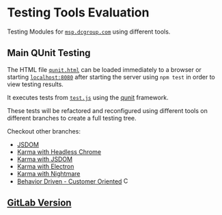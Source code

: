 # Testing Tools Evaluation
Testing Modules for [`msp.dcgroup.com`](https//msp.dcgroudp.com) using different tools.

## Main QUnit Testing
The HTML file [`qunit.html`](qunit.html) can be loaded immediately to a browser or starting [`localhost:8080`](http://localhost:8080/qunit.html) after starting the server using `npm test` in order to view testing results. 

It executes tests from [`test.js`](test/test.js) using the [qunit](qunitjs.com) framework.

These tests will be refactored and reconfigured using different tools on different branches to create a full testing tree.

Checkout other branches:
* [JSDOM](https://github.com/mwa28/DataConsult-Testing/tree/jsdom)
* [Karma with Headless Chrome](https://github.com/mwa28/DataConsult-Testing/tree/karma)
* [Karma with JSDOM](https://github.com/mwa28/DataConsult-Testing/tree/karma-headless)
* [Karma with Electron](https://github.com/mwa28/DataConsult-Testing/tree/karma-electron)
* [Karma with Nightmare](https://github.com/mwa28/DataConsult-Testing/tree/karma-nightmare)
* [Behavior Driven - Customer Oriented](https://github.com/mwa28/DataConsult-Testing/tree/cucumber) <a href="https://cucumber.io"><img src="https://cdn.worldvectorlogo.com/logos/cucumber.svg" alt="Cucumber" width="15" height="15" href="https://cucumber.io"></a>
## [GitLab Version](https://gitlab.com/mwa28/DataConsult-Testing)
